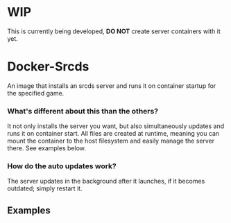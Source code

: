 # WIP
This is currently being developed, **DO NOT** create server containers with it yet.

# Docker-Srcds
An image that installs an srcds server and runs it on container startup for the specified game.

### What's different about this than the others?
It not only installs the server you want, but also simultaneously updates and runs it on container start. All files are created at runtime, meaning you can mount the container to the host filesystem and easily manage the server there. See examples below.

### How do the auto updates work?
The server updates in the background after it launches, if it becomes outdated; simply restart it.

## Examples
